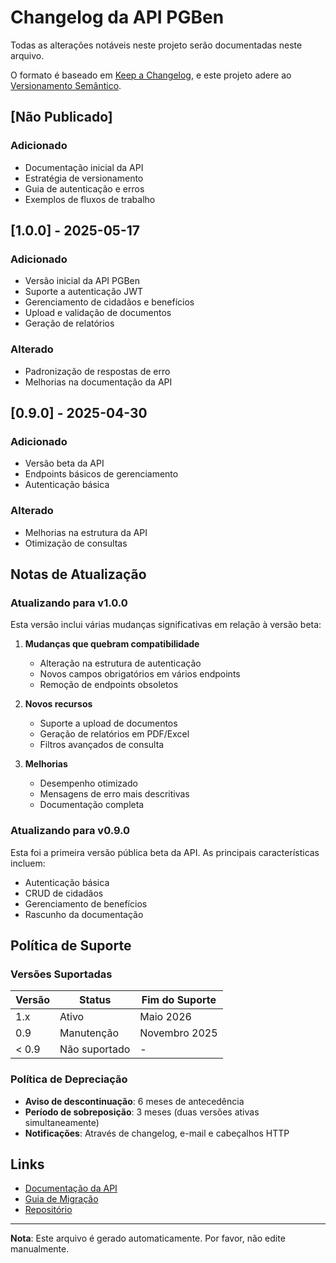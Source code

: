 # Changelog da API PGBen

Todas as alterações notáveis neste projeto serão documentadas neste arquivo.

O formato é baseado em [Keep a Changelog](https://keepachangelog.com/pt-BR/1.0.0/),
e este projeto adere ao [Versionamento Semântico](https://semver.org/spec/v2.0.0.html).

## [Não Publicado]

### Adicionado
- Documentação inicial da API
- Estratégia de versionamento
- Guia de autenticação e erros
- Exemplos de fluxos de trabalho

## [1.0.0] - 2025-05-17

### Adicionado
- Versão inicial da API PGBen
- Suporte a autenticação JWT
- Gerenciamento de cidadãos e benefícios
- Upload e validação de documentos
- Geração de relatórios

### Alterado
- Padronização de respostas de erro
- Melhorias na documentação da API

## [0.9.0] - 2025-04-30

### Adicionado
- Versão beta da API
- Endpoints básicos de gerenciamento
- Autenticação básica

### Alterado
- Melhorias na estrutura da API
- Otimização de consultas

## Notas de Atualização

### Atualizando para v1.0.0

Esta versão inclui várias mudanças significativas em relação à versão beta:

1. **Mudanças que quebram compatibilidade**
   - Alteração na estrutura de autenticação
   - Novos campos obrigatórios em vários endpoints
   - Remoção de endpoints obsoletos

2. **Novos recursos**
   - Suporte a upload de documentos
   - Geração de relatórios em PDF/Excel
   - Filtros avançados de consulta

3. **Melhorias**
   - Desempenho otimizado
   - Mensagens de erro mais descritivas
   - Documentação completa

### Atualizando para v0.9.0

Esta foi a primeira versão pública beta da API. As principais características incluem:

- Autenticação básica
- CRUD de cidadãos
- Gerenciamento de benefícios
- Rascunho da documentação

## Política de Suporte

### Versões Suportadas

| Versão | Status          | Fim do Suporte  |
|--------|----------------|-----------------|
| 1.x    | Ativo          | Maio 2026       |
| 0.9    | Manutenção      | Novembro 2025   |
| < 0.9  | Não suportado   | -               |

### Política de Depreciação

- **Aviso de descontinuação**: 6 meses de antecedência
- **Período de sobreposição**: 3 meses (duas versões ativas simultaneamente)
- **Notificações**: Através de changelog, e-mail e cabeçalhos HTTP

## Links

- [Documentação da API](./README.md)
- [Guia de Migração](./MIGRACAO.md)
- [Repositório](https://github.com/seu-usuario/pgben-api)

---

**Nota**: Este arquivo é gerado automaticamente. Por favor, não edite manualmente.
